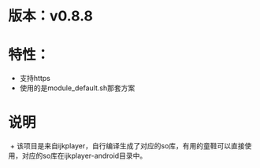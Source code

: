 # 版本：v0.8.8
# 特性：
  + 支持https
  + 使用的是module_default.sh那套方案
# 说明
  + 该项目是来自ijkplayer，自行编译生成了对应的so库，有用的童鞋可以直接使用，对应的so库在ijkplayer-android目录中。
